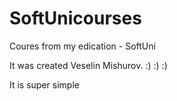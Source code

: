 # SoftUnicourses
Coures from my edication - SoftUni 


It was created Veselin Mishurov.
:) :) :)

It is super simple 
